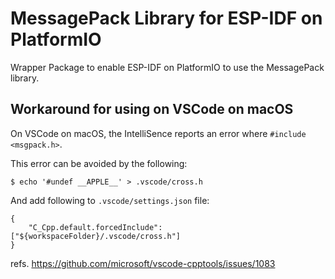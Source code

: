 # MessagePack Library for ESP-IDF on PlatformIO

Wrapper Package to enable ESP-IDF on PlatformIO to use the MessagePack library.


## Workaround for using on VSCode on macOS

On VSCode on macOS, the IntelliSence reports an error where `#include <msgpack.h>`.

This error can be avoided by the following:

```
$ echo '#undef __APPLE__' > .vscode/cross.h
```

And add following to `.vscode/settings.json` file:

```
{
    "C_Cpp.default.forcedInclude": ["${workspaceFolder}/.vscode/cross.h"]
}
```

refs. https://github.com/microsoft/vscode-cpptools/issues/1083
